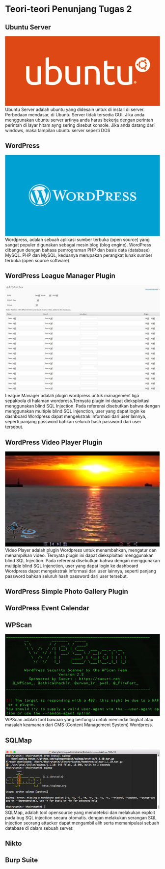 # Teori-teori Penunjang Tugas 2

## Ubuntu Server
![](/assets/teori-tugas2/ubuntu.png)
Ubuntu Server adalah ubuntu yang didesain untuk di install di server. Perbedaan mendasar, di Ubuntu Server tidak tersedia GUI. Jika anda menggunakan ubuntu server artinya anda harus bekerja dengan perintah perintah di layar hitam ayng sering disebut konsole. Jika anda datang dari windows, maka tampilan ubuntu server seperti DOS 

## WordPress
![](/assets/teori-tugas2/wordpress.png)
Wordpress, adalah sebuah aplikasi sumber terbuka (open source) yang sangat populer digunakan sebagai mesin blog (blog engine). WordPress dibangun dengan bahasa pemrograman PHP dan basis data (database) MySQL. PHP dan MySQL, keduanya merupakan perangkat lunak sumber terbuka (open source software)

## WordPress League Manager Plugin
![](/assets/teori-tugas2/leaguemanager.png)
League Manager adalah plugin wordpress untuk management liga sepakbola di halaman wordpress.Ternyata plugin ini dapat dieksploitasi menggunakan blind SQL Injection. Pada referensi disebutkan bahwa dengan menggunakan multiple blind SQL Injenction, user yang dapat login ke dashboard Wordpress dapat mengekstrak informasi dari user lainnya, seperti panjang password bahkan seluruh hash password dari user tersebut.

## WordPress Video Player Plugin
![](/assets/teori-tugas2/videoplayer.PNG)
Video Player adalah plugin Wordpress untuk menambahkan, mengatur dan menampilkan video. Ternyata plugin ini dapat dieksploitasi menggunakan blind SQL Injection. Pada referensi disebutkan bahwa dengan menggunakan multiple blind SQL Injenction, user yang dapat login ke dashboard Wordpress dapat mengekstrak informasi dari user lainnya, seperti panjang password bahkan seluruh hash password dari user tersebut.

## WordPress Simple Photo Gallery Plugin

## WordPress Event Calendar

## WPScan
![](/assets/teori-tugas2/wpscan.png)
WPScan adalah tool bawaan yang berfungsi untuk memindai tingkat atau masalah keamanan dari CMS (Content Management System) Wordpress.

## SQLMap
![](/assets/sqlmap/1.png)
SQLMap, adalah tool opensource yang mendeteksi dan melakukan exploit pada bug SQL injection secara otomatis. dengan melakukan serangan SQL injection seorang attacker dapat mengambil alih serta memanipulasi sebuah database di dalam sebuah server.

## Nikto

## Burp Suite

